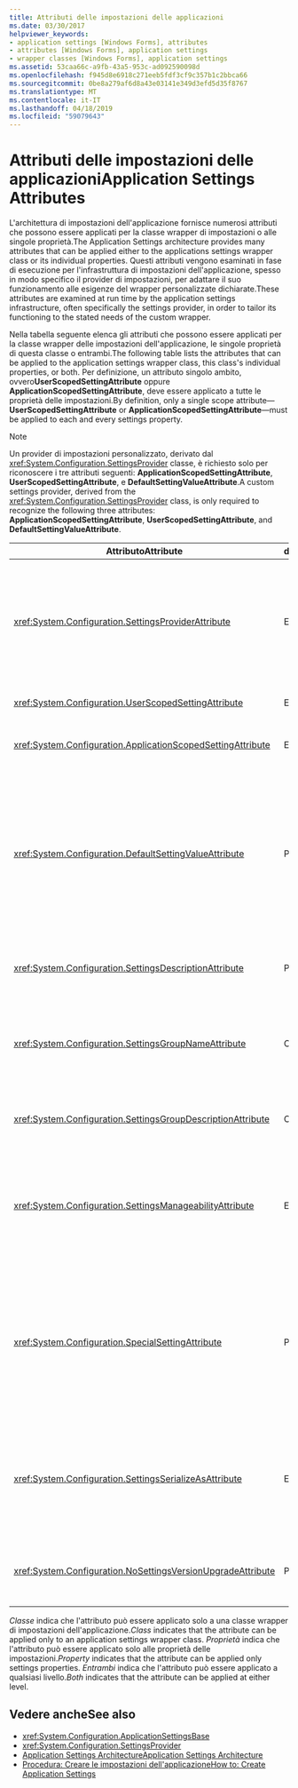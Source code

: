 ```yaml
---
title: Attributi delle impostazioni delle applicazioni
ms.date: 03/30/2017
helpviewer_keywords:
- application settings [Windows Forms], attributes
- attributes [Windows Forms], application settings
- wrapper classes [Windows Forms], application settings
ms.assetid: 53caa66c-a9fb-43a5-953c-ad092590098d
ms.openlocfilehash: f945d8e6918c271eeb5fdf3cf9c357b1c2bbca66
ms.sourcegitcommit: 0be8a279af6d8a43e03141e349d3efd5d35f8767
ms.translationtype: MT
ms.contentlocale: it-IT
ms.lasthandoff: 04/18/2019
ms.locfileid: "59079643"
---
```

# <a name="application-settings-attributes"></a><span data-ttu-id="fad9a-102">Attributi delle impostazioni delle applicazioni</span><span class="sxs-lookup"><span data-stu-id="fad9a-102">Application Settings Attributes</span></span>
<span data-ttu-id="fad9a-103">L'architettura di impostazioni dell'applicazione fornisce numerosi attributi che possono essere applicati per la classe wrapper di impostazioni o alle singole proprietà.</span><span class="sxs-lookup"><span data-stu-id="fad9a-103">The Application Settings architecture provides many attributes that can be applied either to the applications settings wrapper class or its individual properties.</span></span> <span data-ttu-id="fad9a-104">Questi attributi vengono esaminati in fase di esecuzione per l'infrastruttura di impostazioni dell'applicazione, spesso in modo specifico il provider di impostazioni, per adattare il suo funzionamento alle esigenze del wrapper personalizzate dichiarate.</span><span class="sxs-lookup"><span data-stu-id="fad9a-104">These attributes are examined at run time by the application settings infrastructure, often specifically the settings provider, in order to tailor its functioning to the stated needs of the custom wrapper.</span></span>  
  
 <span data-ttu-id="fad9a-105">Nella tabella seguente elenca gli attributi che possono essere applicati per la classe wrapper delle impostazioni dell'applicazione, le singole proprietà di questa classe o entrambi.</span><span class="sxs-lookup"><span data-stu-id="fad9a-105">The following table lists the attributes that can be applied to the application settings wrapper class, this class's individual properties, or both.</span></span> <span data-ttu-id="fad9a-106">Per definizione, un attributo singolo ambito, ovvero**UserScopedSettingAttribute** oppure **ApplicationScopedSettingAttribute**, deve essere applicato a tutte le proprietà delle impostazioni.</span><span class="sxs-lookup"><span data-stu-id="fad9a-106">By definition, only a single scope attribute—**UserScopedSettingAttribute** or **ApplicationScopedSettingAttribute**—must be applied to each and every settings property.</span></span>  
  
> [!NOTE]
>  <span data-ttu-id="fad9a-107">Un provider di impostazioni personalizzato, derivato dal <xref:System.Configuration.SettingsProvider> classe, è richiesto solo per riconoscere i tre attributi seguenti: **ApplicationScopedSettingAttribute**, **UserScopedSettingAttribute**, e **DefaultSettingValueAttribute**.</span><span class="sxs-lookup"><span data-stu-id="fad9a-107">A custom settings provider, derived from the <xref:System.Configuration.SettingsProvider> class, is only required to recognize the following three attributes: **ApplicationScopedSettingAttribute**, **UserScopedSettingAttribute**, and **DefaultSettingValueAttribute**.</span></span>  
  
|<span data-ttu-id="fad9a-108">Attributo</span><span class="sxs-lookup"><span data-stu-id="fad9a-108">Attribute</span></span>|<span data-ttu-id="fad9a-109">destinazione</span><span class="sxs-lookup"><span data-stu-id="fad9a-109">Target</span></span>|<span data-ttu-id="fad9a-110">Descrizione</span><span class="sxs-lookup"><span data-stu-id="fad9a-110">Description</span></span>|  
|---------------|------------|-----------------|  
|<xref:System.Configuration.SettingsProviderAttribute>|<span data-ttu-id="fad9a-111">Entrambi</span><span class="sxs-lookup"><span data-stu-id="fad9a-111">Both</span></span>|<span data-ttu-id="fad9a-112">Specifica il nome breve del provider di impostazioni da utilizzare per la persistenza.</span><span class="sxs-lookup"><span data-stu-id="fad9a-112">Specifies the short name of the settings provider to use for persistence.</span></span><br /><br /> <span data-ttu-id="fad9a-113">Se questo attributo viene omesso, il provider predefinito, <xref:System.Configuration.LocalFileSettingsProvider>, verrà utilizzato.</span><span class="sxs-lookup"><span data-stu-id="fad9a-113">If this attribute is not supplied, the default provider, <xref:System.Configuration.LocalFileSettingsProvider>, is assumed.</span></span>|  
|<xref:System.Configuration.UserScopedSettingAttribute>|<span data-ttu-id="fad9a-114">Entrambi</span><span class="sxs-lookup"><span data-stu-id="fad9a-114">Both</span></span>|<span data-ttu-id="fad9a-115">Definisce una proprietà come un'impostazione con ambito di utente dell'applicazione.</span><span class="sxs-lookup"><span data-stu-id="fad9a-115">Defines a property as a user-scoped application setting.</span></span>|  
|<xref:System.Configuration.ApplicationScopedSettingAttribute>|<span data-ttu-id="fad9a-116">Entrambi</span><span class="sxs-lookup"><span data-stu-id="fad9a-116">Both</span></span>|<span data-ttu-id="fad9a-117">Definisce una proprietà come un'impostazione con ambito di applicazione dell'applicazione.</span><span class="sxs-lookup"><span data-stu-id="fad9a-117">Defines a property as an application-scoped application setting.</span></span>|  
|<xref:System.Configuration.DefaultSettingValueAttribute>|<span data-ttu-id="fad9a-118">Proprietà</span><span class="sxs-lookup"><span data-stu-id="fad9a-118">Property</span></span>|<span data-ttu-id="fad9a-119">Specifica una stringa che può essere deserializzata dal provider nel valore predefinito hardcoded per questa proprietà.</span><span class="sxs-lookup"><span data-stu-id="fad9a-119">Specifies a string that can be deserialized by the provider into the hard-coded default value for this property.</span></span><br /><br /> <span data-ttu-id="fad9a-120">Il <xref:System.Configuration.LocalFileSettingsProvider> non richiede questo attributo e ignorerà qualsiasi valore fornito da questo attributo se non esiste già un valore persistente.</span><span class="sxs-lookup"><span data-stu-id="fad9a-120">The <xref:System.Configuration.LocalFileSettingsProvider> does not require this attribute, and will override any value provided by this attribute if there is a value already persisted.</span></span>|  
|<xref:System.Configuration.SettingsDescriptionAttribute>|<span data-ttu-id="fad9a-121">Proprietà</span><span class="sxs-lookup"><span data-stu-id="fad9a-121">Property</span></span>|<span data-ttu-id="fad9a-122">Fornisce il testo descrittivo per una singola impostazione, usata principalmente dagli strumenti di runtime e fase di progettazione.</span><span class="sxs-lookup"><span data-stu-id="fad9a-122">Provides the descriptive test for an individual setting, used primarily by run-time and design-time tools.</span></span>|  
|<xref:System.Configuration.SettingsGroupNameAttribute>|<span data-ttu-id="fad9a-123">Classe</span><span class="sxs-lookup"><span data-stu-id="fad9a-123">Class</span></span>|<span data-ttu-id="fad9a-124">Fornisce un nome esplicito per un gruppo di impostazioni.</span><span class="sxs-lookup"><span data-stu-id="fad9a-124">Provides an explicit name for a settings group.</span></span> <span data-ttu-id="fad9a-125">Se questo attributo è manca, <xref:System.Configuration.ApplicationSettingsBase> Usa il nome della classe wrapper.</span><span class="sxs-lookup"><span data-stu-id="fad9a-125">If this attribute is missing, <xref:System.Configuration.ApplicationSettingsBase> uses the wrapper class name.</span></span>|  
|<xref:System.Configuration.SettingsGroupDescriptionAttribute>|<span data-ttu-id="fad9a-126">Classe</span><span class="sxs-lookup"><span data-stu-id="fad9a-126">Class</span></span>|<span data-ttu-id="fad9a-127">Fornisce il testo descrittivo per un gruppo di impostazioni utilizzato principalmente dagli strumenti di runtime e fase di progettazione.</span><span class="sxs-lookup"><span data-stu-id="fad9a-127">Provides the descriptive test for a settings group, used primarily by run-time and design-time tools.</span></span>|  
|<xref:System.Configuration.SettingsManageabilityAttribute>|<span data-ttu-id="fad9a-128">Entrambi</span><span class="sxs-lookup"><span data-stu-id="fad9a-128">Both</span></span>|<span data-ttu-id="fad9a-129">Specifica zero o più servizi la facilità di gestione che devono essere forniti per il gruppo di impostazioni o proprietà.</span><span class="sxs-lookup"><span data-stu-id="fad9a-129">Specifies zero or more manageability services that should be provided to the settings group or property.</span></span> <span data-ttu-id="fad9a-130">I servizi disponibili sono descritti dal <xref:System.Configuration.SettingsManageability> enumerazione.</span><span class="sxs-lookup"><span data-stu-id="fad9a-130">The available services are described by the <xref:System.Configuration.SettingsManageability> enumeration.</span></span>|  
|<xref:System.Configuration.SpecialSettingAttribute>|<span data-ttu-id="fad9a-131">Proprietà</span><span class="sxs-lookup"><span data-stu-id="fad9a-131">Property</span></span>|<span data-ttu-id="fad9a-132">Indica che un'impostazione appartiene a una categoria predefinita, speciale, ad esempio una stringa di connessione, che suggerisce un'elaborazione speciale per il provider di impostazioni.</span><span class="sxs-lookup"><span data-stu-id="fad9a-132">Indicates that a setting belongs to a special, predefined category, such as a connection string, that suggests special processing by the settings provider.</span></span> <span data-ttu-id="fad9a-133">Le categorie predefinite per questo attributo sono definite dal <xref:System.Configuration.SpecialSetting> enumerazione.</span><span class="sxs-lookup"><span data-stu-id="fad9a-133">The predefined categories for this attribute are defined by the <xref:System.Configuration.SpecialSetting> enumeration.</span></span>|  
|<xref:System.Configuration.SettingsSerializeAsAttribute>|<span data-ttu-id="fad9a-134">Entrambi</span><span class="sxs-lookup"><span data-stu-id="fad9a-134">Both</span></span>|<span data-ttu-id="fad9a-135">Specifica un meccanismo di serializzazione preferito per un gruppo di impostazioni o proprietà.</span><span class="sxs-lookup"><span data-stu-id="fad9a-135">Specifies a preferred serialization mechanism for a settings group or property.</span></span> <span data-ttu-id="fad9a-136">I meccanismi di serializzazione sono definiti dal <xref:System.Configuration.SettingsSerializeAs> enumerazione.</span><span class="sxs-lookup"><span data-stu-id="fad9a-136">The available serialization mechanisms are defined by the <xref:System.Configuration.SettingsSerializeAs> enumeration.</span></span>|  
|<xref:System.Configuration.NoSettingsVersionUpgradeAttribute>|<span data-ttu-id="fad9a-137">Proprietà</span><span class="sxs-lookup"><span data-stu-id="fad9a-137">Property</span></span>|<span data-ttu-id="fad9a-138">Specifica che un provider di impostazioni deve disabilitare tutte le funzionalità di aggiornamento dell'applicazione per la proprietà contrassegnata.</span><span class="sxs-lookup"><span data-stu-id="fad9a-138">Specifies that a settings provider should disable all application upgrade functionality for the marked property.</span></span>|  
  
 <span data-ttu-id="fad9a-139">*Classe* indica che l'attributo può essere applicato solo a una classe wrapper di impostazioni dell'applicazione.</span><span class="sxs-lookup"><span data-stu-id="fad9a-139">*Class* indicates that the attribute can be applied only to an application settings wrapper class.</span></span> <span data-ttu-id="fad9a-140">*Proprietà* indica che l'attributo può essere applicato solo alle proprietà delle impostazioni.</span><span class="sxs-lookup"><span data-stu-id="fad9a-140">*Property* indicates that the attribute can be applied only settings properties.</span></span> <span data-ttu-id="fad9a-141">*Entrambi* indica che l'attributo può essere applicato a qualsiasi livello.</span><span class="sxs-lookup"><span data-stu-id="fad9a-141">*Both* indicates that the attribute can be applied at either level.</span></span>  
  
## <a name="see-also"></a><span data-ttu-id="fad9a-142">Vedere anche</span><span class="sxs-lookup"><span data-stu-id="fad9a-142">See also</span></span>

- <xref:System.Configuration.ApplicationSettingsBase>
- <xref:System.Configuration.SettingsProvider>
- [<span data-ttu-id="fad9a-143">Application Settings Architecture</span><span class="sxs-lookup"><span data-stu-id="fad9a-143">Application Settings Architecture</span></span>](application-settings-architecture.md)
- [<span data-ttu-id="fad9a-144">Procedura: Creare le impostazioni dell'applicazione</span><span class="sxs-lookup"><span data-stu-id="fad9a-144">How to: Create Application Settings</span></span>](how-to-create-application-settings.md)
